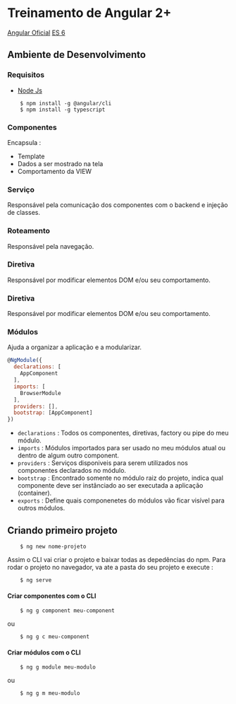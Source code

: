 # Treinamento de Angular 2+
[Angular Oficial][angular]
[ES 6][es6]
## Ambiente de Desenvolvimento
### Requisitos
* [Node Js][node]

``` shell
    $ npm install -g @angular/cli
    $ npm install -g typescript
```
### Componentes
Encapsula : 
* Template
* Dados a ser mostrado na tela
* Comportamento da VIEW

### Serviço
Responsável pela comunicação dos componentes com o backend e injeção de classes.

### Roteamento
Responsável pela navegação.

### Diretiva
Responsável por modificar elementos DOM e/ou seu comportamento.

### Diretiva
Responsável por modificar elementos DOM e/ou seu comportamento.

### Módulos
Ajuda a organizar a aplicação e a modularizar.

``` js
@NgModule({
  declarations: [
    AppComponent
  ],
  imports: [
    BrowserModule
  ],
  providers: [],
  bootstrap: [AppComponent]
})
```
* `declarations` : Todos os componentes, diretivas, factory ou pipe do meu módulo.
* `imports` : Módulos importados para ser usado no meu módulos atual ou dentro de algum outro component.
* `providers` : Serviços disponiveis para serem utilizados nos componentes declarados no módulo.
* `bootstrap` : Encontrado somente no módulo raiz do projeto, indica qual componente deve ser instânciado ao ser executada a aplicação (container).
* `exports` : Define quais componenetes do módulos vão ficar visível para outros módulos.

## Criando primeiro projeto

```shell
    $ ng new nome-projeto
```
Assim o CLI vai criar o projeto e baixar todas as depedências do npm.
Para rodar o projeto no navegador, va ate a pasta do seu projeto e execute :

```shell
    $ ng serve
```

#### Criar componentes com o CLI

``` Shell
    $ ng g component meu-component
```

ou

``` Shell
    $ ng g c meu-component
```
#### Criar módulos com o CLI

``` Shell
    $ ng g module meu-modulo
```

ou

``` Shell
    $ ng g m meu-modulo
```

[angular]: https://angular.io/
[node]: https://nodejs.org
[es6]: http://es6-features.org/#Constants